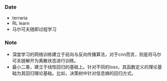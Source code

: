 ### Date
- terraria
- RL learn
- 马尔可夫随即过程学习

### Note
- 深度学习的网络训练建立于前向与反向传播算法，对于cnn而言，则是将马尔可夫链解开为离散状态进行训练。
- 最小二乘，建立于线性回归的基础上。针对不同的loss，其函数定义的理论基础为其回归理论基础。比如，决策树中针对信息熵的回归方式。




